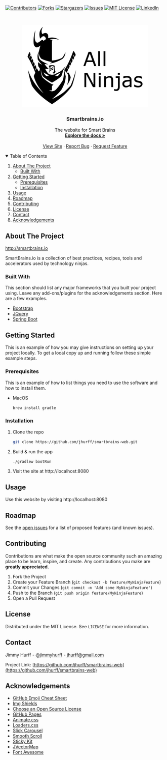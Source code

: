 <!-- PROJECT SHIELDS -->
<!--
*** I'm using markdown "reference style" links for readability.
*** Reference links are enclosed in brackets [ ] instead of parentheses ( ).
*** See the bottom of this document for the declaration of the reference variables
*** for contributors-url, forks-url, etc. This is an optional, concise syntax you may use.
*** https://www.markdownguide.org/basic-syntax/#reference-style-links
-->
[![Contributors][contributors-shield]][contributors-url]
[![Forks][forks-shield]][forks-url]
[![Stargazers][stars-shield]][stars-url]
[![Issues][issues-shield]][issues-url]
[![MIT License][license-shield]][license-url]
[![LinkedIn][linkedin-shield]][linkedin-url]



<!-- PROJECT LOGO -->
<br />
<p align="center">
  <a href="https://github.com/jhurff/smartbrains-web">
    <img src="https://raw.githubusercontent.com/jhurff/smartbrains-web/develop/src/main/resources/static/img/logo.png" alt="All Ninja Logo">
  </a>

  <h3 align="center">Smartbrains.io</h3>

  <p align="center">
    The website for Smart Brains
    <br />
    <a href="https://github.com/jhurff/smartbrains-web"><strong>Explore the docs »</strong></a>
    <br />
    <br />
    <a href="http://smartbrains.io">View Site</a>
    ·
    <a href="https://github.com/jhurff/smartbrains-web/issues">Report Bug</a>
    ·
    <a href="https://github.com/jhurff/smartbrains-web/issues">Request Feature</a>
  </p>
</p>



<!-- TABLE OF CONTENTS -->
<details open="open">
  <summary>Table of Contents</summary>
  <ol>
    <li>
      <a href="#about-the-project">About The Project</a>
      <ul>
        <li><a href="#built-with">Built With</a></li>
      </ul>
    </li>
    <li>
      <a href="#getting-started">Getting Started</a>
      <ul>
        <li><a href="#prerequisites">Prerequisites</a></li>
        <li><a href="#installation">Installation</a></li>
      </ul>
    </li>
    <li><a href="#usage">Usage</a></li>
    <li><a href="#roadmap">Roadmap</a></li>
    <li><a href="#contributing">Contributing</a></li>
    <li><a href="#license">License</a></li>
    <li><a href="#contact">Contact</a></li>
    <li><a href="#acknowledgements">Acknowledgements</a></li>
  </ol>
</details>



<!-- ABOUT THE PROJECT -->
## About The Project

http://smartbrains.io

SmartBrains.io is a collection of best practices, recipes, tools and accelerators used by technology ninjas.

### Built With

This section should list any major frameworks that you built your project using. Leave any add-ons/plugins for the acknowledgements section. Here are a few examples.
* [Bootstrap](https://getbootstrap.com)
* [JQuery](https://jquery.com)
* [Spring Boot](https://spring.io)



<!-- GETTING STARTED -->
## Getting Started

This is an example of how you may give instructions on setting up your project locally.
To get a local copy up and running follow these simple example steps.

### Prerequisites

This is an example of how to list things you need to use the software and how to install them.
* MacOS
  ```sh
  brew install gradle
  ```

### Installation

1. Clone the repo
   ```sh
   git clone https://github.com/jhurff/smartbrains-web.git
   ```
2. Build & run the app
   ```sh
   ./gradlew bootRun
   ```
3. Visit the site at http://localhost:8080



<!-- USAGE EXAMPLES -->
## Usage

Use this website by visiting http://localhost:8080


<!-- ROADMAP -->
## Roadmap

See the [open issues](https://github.com/jhurff/smartbrains-web/issues) for a list of proposed features (and known issues).



<!-- CONTRIBUTING -->
## Contributing

Contributions are what make the open source community such an amazing place to be learn, inspire, and create. Any contributions you make are **greatly appreciated**.

1. Fork the Project
2. Create your Feature Branch (`git checkout -b feature/MyNinjaFeature`)
3. Commit your Changes (`git commit -m 'Add some MyNinjaFeature'`)
4. Push to the Branch (`git push origin feature/MyNinjaFeature`)
5. Open a Pull Request



<!-- LICENSE -->
## License

Distributed under the MIT License. See `LICENSE` for more information.



<!-- CONTACT -->
## Contact

Jimmy Hurff - [@jimmyhurff](https://twitter.com/jimmyhurff) - jhurff@gmail.com

Project Link: [https://github.com/jhurff/smartbrains-web](https://github.com/jhurff/smartbrains-web)



<!-- ACKNOWLEDGEMENTS -->
## Acknowledgements
* [GitHub Emoji Cheat Sheet](https://www.webpagefx.com/tools/emoji-cheat-sheet)
* [Img Shields](https://shields.io)
* [Choose an Open Source License](https://choosealicense.com)
* [GitHub Pages](https://pages.github.com)
* [Animate.css](https://daneden.github.io/animate.css)
* [Loaders.css](https://connoratherton.com/loaders)
* [Slick Carousel](https://kenwheeler.github.io/slick)
* [Smooth Scroll](https://github.com/cferdinandi/smooth-scroll)
* [Sticky Kit](http://leafo.net/sticky-kit)
* [JVectorMap](http://jvectormap.com)
* [Font Awesome](https://fontawesome.com)





<!-- MARKDOWN LINKS & IMAGES -->
<!-- https://www.markdownguide.org/basic-syntax/#reference-style-links -->
[contributors-shield]: https://img.shields.io/github/contributors/jhurff/smartbrains-web.svg?style=for-the-badge
[contributors-url]: https://github.com/jhurff/smartbrains-web/graphs/contributors
[forks-shield]: https://img.shields.io/github/forks/jhurff/smartbrains-web.svg?style=for-the-badge
[forks-url]: https://github.com/jhurff/smartbrains-web/network/members
[stars-shield]: https://img.shields.io/github/stars/jhurff/smartbrains-web.svg?style=for-the-badge
[stars-url]: https://github.com/jhurff/smartbrains-web/stargazers
[issues-shield]: https://img.shields.io/github/issues/jhurff/smartbrains-web.svg?style=for-the-badge
[issues-url]: https://github.com/jhurff/smartbrains-web/issues
[license-shield]: https://img.shields.io/github/license/jhurff/smartbrains-web.svg?style=for-the-badge
[license-url]: https://github.com/jhurff/smartbrains-web/blob/master/LICENSE.txt
[linkedin-shield]: https://img.shields.io/badge/-LinkedIn-black.svg?style=for-the-badge&logo=linkedin&colorB=555
[linkedin-url]: https://linkedin.com/in/jimmyhurff
[product-screenshot]: https://raw.githubusercontent.com/jhurff/smartbrains-web/develop/src/main/resources/static/img/smartbrains-screenshot.jpg


